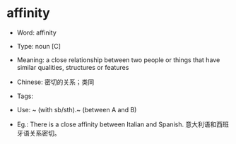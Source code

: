 # affinity

- Word: affinity

- Type: noun [C]
- Meaning: a close relationship between two people or things that have similar qualities, structures or features
- Chinese: 密切的关系；类同
- Tags: 
- Use: ~ (with sb/sth).~ (between A and B)
- Eg.: There is a close affinity between Italian and Spanish. 意大利语和西班牙语关系密切。

